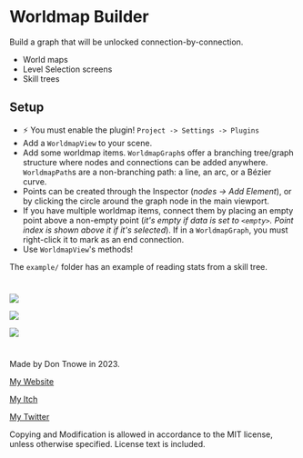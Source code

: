 # Worldmap Builder

Build a graph that will be unlocked connection-by-connection.

- World maps
- Level Selection screens
- Skill trees

## Setup

- ⚡ You must enable the plugin! `Project -> Settings -> Plugins`
- Add a `WorldmapView` to your scene.
- Add some worldmap items. `WorldmapGraph`s offer a branching tree/graph structure where nodes and connections can be added anywhere. `WorldmapPath`s are a non-branching path: a line, an arc, or a Bézier curve.
- Points can be created through the Inspector (*nodes -> Add Element*), or by clicking the circle around the graph node in the main viewport.
- If you have multiple worldmap items, connect them by placing an empty point above a non-empty point (*it's empty if data is set to `<empty>`. Point index is shown above it if it's selected*). If in a `WorldmapGraph`, you must right-click it to mark as an end connection.
- Use `WorldmapView`'s methods!

The `example/` folder has an example of reading stats from a skill tree.

#

![](images/2023-10-15-18-29-49.png)

![](images/2023-10-15-18-30-59.png)

![](images/2023-10-15-18-35-01.png)

#

Made by Don Tnowe in 2023.

[My Website](https://redbladegames.netlify.app)

[My Itch](https://don-tnowe.itch.io)

[My Twitter](https://twitter.com/don_tnowe)

Copying and Modification is allowed in accordance to the MIT license, unless otherwise specified. License text is included.
